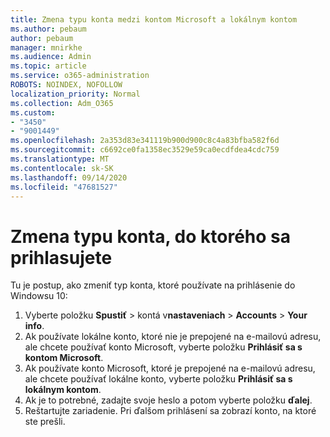 ```yaml
---
title: Zmena typu konta medzi kontom Microsoft a lokálnym kontom
ms.author: pebaum
author: pebaum
manager: mnirkhe
ms.audience: Admin
ms.topic: article
ms.service: o365-administration
ROBOTS: NOINDEX, NOFOLLOW
localization_priority: Normal
ms.collection: Adm_O365
ms.custom:
- "3450"
- "9001449"
ms.openlocfilehash: 2a353d83e341119b900d900c8c4a83bfba582f6d
ms.sourcegitcommit: c6692ce0fa1358ec3529e59ca0ecdfdea4cdc759
ms.translationtype: MT
ms.contentlocale: sk-SK
ms.lasthandoff: 09/14/2020
ms.locfileid: "47681527"
---
```

# <a name="change-the-account-type-that-you-sign-in-with"></a>Zmena typu konta, do ktorého sa prihlasujete

Tu je postup, ako zmeniť typ konta, ktoré používate na prihlásenie do Windowsu 10:

1. Vyberte položku **Spustiť**  >  kontá v**nastaveniach**  >  **Accounts**  >  **Your info**.
2. Ak používate lokálne konto, ktoré nie je prepojené na e-mailovú adresu, ale chcete používať konto Microsoft, vyberte položku **Prihlásiť sa s kontom Microsoft**.
3. Ak používate konto Microsoft, ktoré je prepojené na e-mailovú adresu, ale chcete používať lokálne konto, vyberte položku **Prihlásiť sa s lokálnym kontom**.
4. Ak je to potrebné, zadajte svoje heslo a potom vyberte položku **ďalej**.
5. Reštartujte zariadenie. Pri ďalšom prihlásení sa zobrazí konto, na ktoré ste prešli.